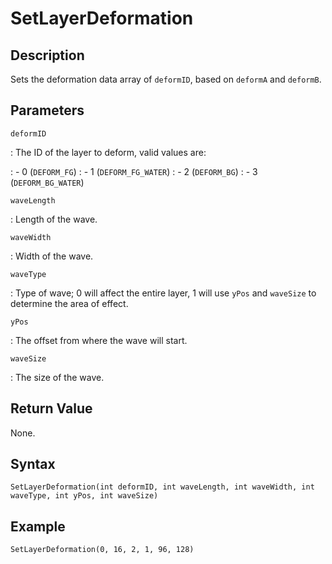 # SetLayerDeformation

## Description
Sets the deformation data array of `deformID`, based on `deformA` and `deformB`.

## Parameters
`deformID`

:   The ID of the layer to deform, valid values are:

:   - 0 (`DEFORM_FG`)
:   - 1 (`DEFORM_FG_WATER`)
:   - 2 (`DEFORM_BG`)
:   - 3 (`DEFORM_BG_WATER`)

`waveLength`

:   Length of the wave.

`waveWidth`

:   Width of the wave.

`waveType`

:   Type of wave; 0 will affect the entire layer, 1 will use `yPos` and `waveSize` to determine the area of effect.

`yPos`

:   The offset from where the wave will start.

`waveSize`

:   The size of the wave.

## Return Value
None.

## Syntax
```
SetLayerDeformation(int deformID, int waveLength, int waveWidth, int waveType, int yPos, int waveSize)
```

## Example
```
SetLayerDeformation(0, 16, 2, 1, 96, 128)
```
